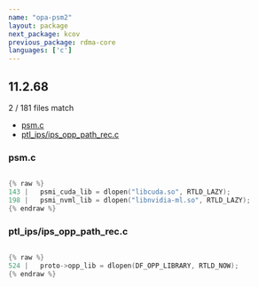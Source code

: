 ```yaml
---
name: "opa-psm2"
layout: package
next_package: kcov
previous_package: rdma-core
languages: ['c']
---
```

## 11.2.68
2 / 181 files match

 - [psm.c](#psmc)
 - [ptl_ips/ips_opp_path_rec.c](#ptl_ipsips_opp_path_recc)

### psm.c

```c

{% raw %}
143 | 	psmi_cuda_lib = dlopen("libcuda.so", RTLD_LAZY);
198 | 	psmi_nvml_lib = dlopen("libnvidia-ml.so", RTLD_LAZY);
{% endraw %}

```
### ptl_ips/ips_opp_path_rec.c

```c

{% raw %}
524 | 	proto->opp_lib = dlopen(DF_OPP_LIBRARY, RTLD_NOW);
{% endraw %}

```
